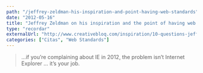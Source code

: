 ```yaml
---
path: "/jeffrey-zeldman-his-inspiration-and-point-having-web-standards"
date: "2012-05-16"
title: "Jeffrey Zeldman on his inspiration and the point of having web standards"
type: "recordar"
externalUrl: "http://www.creativebloq.com/inspiration/10-questions-jeffrey-zeldman-on-his-inspiration-and-the-point-of-having-web-standards-1233787/"
categories: ["Citas", "Web Standards"]
---
```


> ...if you’re complaining about IE in 2012, the problem isn’t Internet Explorer … it’s your job.